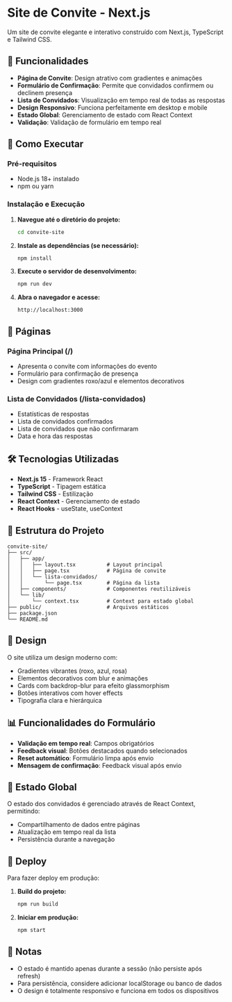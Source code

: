 # Site de Convite - Next.js

Um site de convite elegante e interativo construído com Next.js, TypeScript e Tailwind CSS.

## 🎉 Funcionalidades

- **Página de Convite**: Design atrativo com gradientes e animações
- **Formulário de Confirmação**: Permite que convidados confirmem ou declinem presença
- **Lista de Convidados**: Visualização em tempo real de todas as respostas
- **Design Responsivo**: Funciona perfeitamente em desktop e mobile
- **Estado Global**: Gerenciamento de estado com React Context
- **Validação**: Validação de formulário em tempo real

## 🚀 Como Executar

### Pré-requisitos
- Node.js 18+ instalado
- npm ou yarn

### Instalação e Execução

1. **Navegue até o diretório do projeto:**
   ```bash
   cd convite-site
   ```

2. **Instale as dependências (se necessário):**
   ```bash
   npm install
   ```

3. **Execute o servidor de desenvolvimento:**
   ```bash
   npm run dev
   ```

4. **Abra o navegador e acesse:**
   ```
   http://localhost:3000
   ```

## 📱 Páginas

### Página Principal (/)
- Apresenta o convite com informações do evento
- Formulário para confirmação de presença
- Design com gradientes roxo/azul e elementos decorativos

### Lista de Convidados (/lista-convidados)
- Estatísticas de respostas
- Lista de convidados confirmados
- Lista de convidados que não confirmaram
- Data e hora das respostas

## 🛠️ Tecnologias Utilizadas

- **Next.js 15** - Framework React
- **TypeScript** - Tipagem estática
- **Tailwind CSS** - Estilização
- **React Context** - Gerenciamento de estado
- **React Hooks** - useState, useContext

## 📁 Estrutura do Projeto

```
convite-site/
├── src/
│   ├── app/
│   │   ├── layout.tsx          # Layout principal
│   │   ├── page.tsx            # Página de convite
│   │   └── lista-convidados/
│   │       └── page.tsx        # Página da lista
│   ├── components/             # Componentes reutilizáveis
│   └── lib/
│       └── context.tsx         # Context para estado global
├── public/                     # Arquivos estáticos
├── package.json
└── README.md
```

## 🎨 Design

O site utiliza um design moderno com:
- Gradientes vibrantes (roxo, azul, rosa)
- Elementos decorativos com blur e animações
- Cards com backdrop-blur para efeito glassmorphism
- Botões interativos com hover effects
- Tipografia clara e hierárquica

## 📊 Funcionalidades do Formulário

- **Validação em tempo real**: Campos obrigatórios
- **Feedback visual**: Botões destacados quando selecionados
- **Reset automático**: Formulário limpa após envio
- **Mensagem de confirmação**: Feedback visual após envio

## 🔄 Estado Global

O estado dos convidados é gerenciado através de React Context, permitindo:
- Compartilhamento de dados entre páginas
- Atualização em tempo real da lista
- Persistência durante a navegação

## 🚀 Deploy

Para fazer deploy em produção:

1. **Build do projeto:**
   ```bash
   npm run build
   ```

2. **Iniciar em produção:**
   ```bash
   npm start
   ```

## 📝 Notas

- O estado é mantido apenas durante a sessão (não persiste após refresh)
- Para persistência, considere adicionar localStorage ou banco de dados
- O design é totalmente responsivo e funciona em todos os dispositivos

